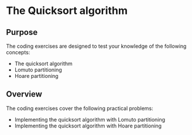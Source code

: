 # The Quicksort algorithm

## Purpose

The coding exercises are designed to test your knowledge of the following concepts:

* The quicksort algorithm
* Lomuto partitioning
* Hoare partitioning

## Overview

The coding exercises cover the following practical problems:
* Implementing the quicksort algorithm with Lomuto partitioning
* Implementing the quicksort algorithm with Hoare partitioning

